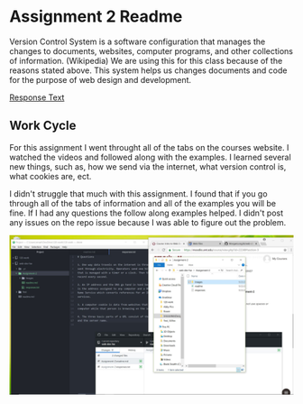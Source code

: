 # Assignment 2 Readme

Version Control System is a software configuration that manages the changes to documents, websites, computer programs, and other collections of information. (Wikipedia)
We are using this for this class because of the reasons stated above. This system helps us changes documents and code for the purpose of web design and development.

[Response Text](https://github.com/MorganLong26/web-dev-hw/blob/master/Assignment-2/responses.txt)

## Work Cycle
For this assignment I went throught all of the tabs on the courses website. I watched the videos and followed along with the examples. I learned several new things, such as, how we send via the internet, what version control is, what cookies are, ect.

I didn't struggle that much with this assignment. I found that if you go through all of the tabs of information and all of the examples you will be fine. If I had any questions the follow along examples helped. I didn't post any issues on the repo issue because I was able to figure out the problem.

![Picture of Screen Shot](Screen_Shot.JPG)
